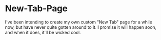 # New-Tab-Page

I've been intending to create my own custom "New Tab" page for a while now, but have never quite gotten around to it. I promise it will happen soon, and when it does, it'll be wicked cool.
